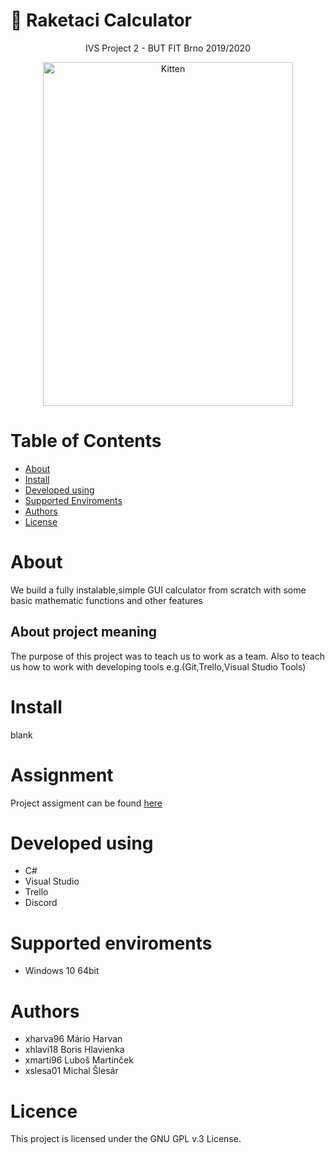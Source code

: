
# :rocket: Raketaci Calculator 

<div align="center">
IVS Project 2 - BUT FIT Brno 2019/2020
</div>	
	
<div align="center">

<img src="https://github.com/majkoce/Raketaci_calculator_development/blob/master/mockup/kalkulacka.jpg# thumbnail bordered" alt="Kitten"
	title="Calculator" width="400" height="550" />	
</div>

# Table of Contents 
- [About](#About)
- [Install](#Install)
- [Developed using](#developed-using)
- [Supported Enviroments](#supported-enviroments)
- [Authors](#Authors)
- [License](#License)

# About
We build a fully instalable,simple GUI calculator from scratch with some basic mathematic functions and other features
## About project meaning
The purpose of this project was to teach us to work as a team. Also to teach us how to work with developing tools e.g.(Git,Trello,Visual Studio Tools)

# Install
blank

# Assignment
Project assigment can be found [here](http://ivs.fit.vutbr.cz/projekt-2_tymova_spoluprace2019-20.html)

# Developed using
 * C# 
 * Visual Studio
 * Trello
 * Discord
 
 # Supported enviroments
  * Windows 10 64bit

# Authors
 * xharva96 Mário Harvan
 * xhlavi18 Boris Hlavienka
 * xmarti96 Luboš Martinček
 * xslesa01 Michal Šlesár 
 
# Licence
This project is licensed under the GNU GPL v.3 License.
